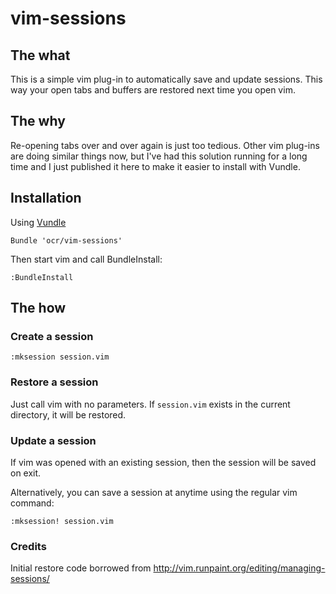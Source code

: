 vim-sessions
============

## The what
This is a simple vim plug-in to automatically save and update sessions. This way
your open tabs and buffers are restored next time you open vim.

## The why
Re-opening tabs over and over again is just too tedious. Other vim plug-ins are
doing similar things now, but I've had this solution running for a long time and
I just published it here to make it easier to install with Vundle.

## Installation
Using [Vundle](https://github.com/gmarik/vundle)

```
Bundle 'ocr/vim-sessions'
```

Then start vim and call BundleInstall:
```
:BundleInstall
```

## The how
### Create a session
```
:mksession session.vim
```

### Restore a session
Just call vim with no parameters. If ```session.vim``` exists in the current
directory, it will be restored.

### Update a session
If vim was opened with an existing session, then the session will be saved on
exit.

Alternatively, you can save a session at anytime using the regular vim command:
```
:mksession! session.vim
```

### Credits
Initial restore code borrowed from http://vim.runpaint.org/editing/managing-sessions/
